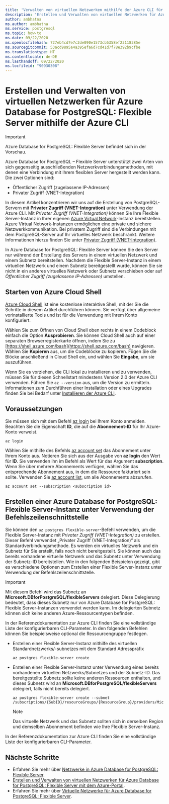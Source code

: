 ```yaml
---
title: 'Verwalten von virtuellen Netzwerken mithilfe der Azure CLI für Azure Database for PostgreSQL: Flexible Server'
description: 'Erstellen und Verwalten von virtuellen Netzwerken für Azure Database for PostgreSQL: Flexible Server mithilfe der Azure CLI'
author: ambhatna
ms.author: ambhatna
ms.service: postgresql
ms.topic: how-to
ms.date: 09/22/2020
ms.openlocfilehash: 727eb4cd7e7c3de090e1573cb5358ef23118385e
ms.sourcegitcommit: 53acd9895a4a395efa6d7cd41d7f78e392b9cfbe
ms.translationtype: HT
ms.contentlocale: de-DE
ms.lasthandoff: 09/22/2020
ms.locfileid: "90930308"
---
```

# <a name="create-and-manage-virtual-networks-for-azure-database-for-postgresql---flexible-server-using-the-azure-cli"></a>Erstellen und Verwalten von virtuellen Netzwerken für Azure Database for PostgreSQL: Flexible Server mithilfe der Azure CLI

> [!IMPORTANT]
> Azure Database for PostgreSQL: Flexible Server befindet sich in der Vorschau.

Azure Database for PostgreSQL – Flexible Server unterstützt zwei Arten von sich gegenseitig ausschließenden Netzwerkverbindungsmethoden, mit denen eine Verbindung mit Ihrem flexiblen Server hergestellt werden kann. Die zwei Optionen sind:

* Öffentlicher Zugriff (zugelassene IP-Adressen)
* Privater Zugriff (VNET-Integration)

In diesem Artikel konzentrieren wir uns auf die Erstellung von PostgreSQL-Servern mit **Privater Zugriff (VNET-Integration)** unter Verwendung der Azure CLI. Mit *Privater Zugriff (VNET-Integration)* können Sie Ihre Flexible Server-Instanz in Ihrer eigenen [Azure Virtual Network](../../virtual-network/virtual-networks-overview.md)-Instanz bereitstellen. Azure Virtual Network-Instanzen ermöglichen eine private und sichere Netzwerkkommunikation. Bei privatem Zugriff sind die Verbindungen mit dem PostgreSQL-Server auf Ihr virtuelles Netzwerk beschränkt. Weitere Informationen hierzu finden Sie unter [Privater Zugriff (VNET-Integration)](./concepts-networking.md#private-access-vnet-integration).

In Azure Database for PostgreSQL: Flexible Server können Sie den Server nur während der Erstellung des Servers in einem virtuellen Netzwerk und einem Subnetz bereitstellen. Nachdem die Flexible Server-Instanz in einem virtuellen Netzwerk und einem Subnetz bereitgestellt wurde, können Sie sie nicht in ein anderes virtuelles Netzwerk oder Subnetz verschieben oder auf *Öffentlicher Zugriff (zugelassene IP-Adressen)* umstellen.

## <a name="launch-azure-cloud-shell"></a>Starten von Azure Cloud Shell

[Azure Cloud Shell](../../cloud-shell/overview.md) ist eine kostenlose interaktive Shell, mit der Sie die Schritte in diesem Artikel durchführen können. Sie verfügt über allgemeine vorinstallierte Tools und ist für die Verwendung mit Ihrem Konto konfiguriert.

Wählen Sie zum Öffnen von Cloud Shell oben rechts in einem Codeblock einfach die Option **Ausprobieren**. Sie können Cloud Shell auch auf einer separaten Browserregisterkarte öffnen, indem Sie zu [https://shell.azure.com/bash](https://shell.azure.com/bash) navigieren. Wählen Sie **Kopieren** aus, um die Codeblöcke zu kopieren. Fügen Sie die Blöcke anschließend in Cloud Shell ein, und wählen Sie **Eingabe**, um sie auszuführen.

Wenn Sie es vorziehen, die CLI lokal zu installieren und zu verwenden, müssen Sie für diesen Schnellstart mindestens Version 2.0 der Azure CLI verwenden. Führen Sie `az --version` aus, um die Version zu ermitteln. Informationen zum Durchführen einer Installation oder eines Upgrades finden Sie bei Bedarf unter [Installieren der Azure CLI](https://docs.microsoft.com/cli/azure/install-azure-cli?view=azure-cli-latest).

## <a name="prerequisites"></a>Voraussetzungen

Sie müssen sich mit dem Befehl [az login](https://docs.microsoft.com/cli/azure/reference-index?view=azure-cli-latest#az-login) bei Ihrem Konto anmelden. Beachten Sie die Eigenschaft **ID**, die auf die **Abonnement-ID** für Ihr Azure-Konto verweist.

```azurecli-interactive
az login
```

Wählen Sie mithilfe des Befehls [az account set](https://docs.microsoft.com/cli/azure/account?view=azure-cli-latest#az-account-set) das Abonnement unter Ihrem Konto aus. Notieren Sie sich aus der Ausgabe von **az login** den Wert für **ID**. Sie verwenden ihn im Befehl als Wert für das Argument **subscription**. Wenn Sie über mehrere Abonnements verfügen, wählen Sie das entsprechende Abonnement aus, in dem die Ressource fakturiert sein sollte. Verwenden Sie [az account list](https://docs.microsoft.com/cli/azure/account?view=azure-cli-latest#az-account-list), um alle Abonnements abzurufen.

```azurecli
az account set --subscription <subscription id>
```

## <a name="create-azure-database-for-postgresql---flexible-server-using-cli"></a>Erstellen einer Azure Database for PostgreSQL: Flexible Server-Instanz unter Verwendung der Befehlszeilenschnittstelle
Sie können den `az postgres flexible-server`-Befehl verwenden, um die Flexible Server-Instanz mit *Privater Zugriff (VNET-Integration)* zu erstellen. Dieser Befehl verwendet „Privater Zugriff (VNET-Integration)“ als Standardverbindungsmethode. Es werden ein virtuelles Netzwerk und ein Subnetz für Sie erstellt, falls noch nicht bereitgestellt. Sie können auch das bereits vorhandene virtuelle Netzwerk und das Subnetz unter Verwendung der Subnetz-ID bereitstellen. <!-- You can provide the **vnet**,**subnet**,**vnet-address-prefix** or**subnet-address-prefix** to customize the virtual network and subnet.--> Wie in den folgenden Beispielen gezeigt, gibt es verschiedene Optionen zum Erstellen einer Flexible Server-Instanz unter Verwendung der Befehlszeilenschnittstelle.

>[!Important]
> Mit diesem Befehl wird das Subnetz an **Microsoft.DBforPostgreSQL/flexibleServers** delegiert. Diese Delegierung bedeutet, dass dieses Subnetz nur von Azure Database for PostgreSQL: Flexible Server-Instanzen verwendet werden kann. Im delegierten Subnetz können sich keine anderen Azure-Ressourcentypen befinden.
>
In der Referenzdokumentation zur Azure CLI <!--FIXME --> finden Sie eine vollständige Liste der konfigurierbaren CLI-Parameter. In den folgenden Befehlen können Sie beispielsweise optional die Ressourcengruppe festlegen.

- Erstellen einer Flexible Server-Instanz mithilfe des virtuellen Standardnetzwerks/-subnetzes mit dem Standard Adresspräfix
    ```azurecli-interactive
    az postgres flexible-server create
    ```
<!--- Create a flexible server using already existing virtual network and subnet
    ```azurecli-interactive
    az postgres flexible-server create --vnet myVnet --subnet mySubnet
    ```-->
- Erstellen einer Flexible Server-Instanz unter Verwendung eines bereits vorhandenen virtuellen Netzwerks/Subnetzes und der Subnetz-ID. Das bereitgestellte Subnetz sollte keine anderen Ressourcen enthalten, und dieses Subnetz wird an **Microsoft.DBforPostgreSQL/flexibleServers** delegiert, falls nicht bereits delegiert.
    ```azurecli-interactive
    az postgres flexible-server create --subnet /subscriptions/{SubID}/resourceGroups/{ResourceGroup}/providers/Microsoft.Network/virtualNetworks/{VNetName}/subnets/{SubnetName}
    ```
    > [!Note]
    > Das virtuelle Netzwerk und das Subnetz sollten sich in derselben Region und demselben Abonnement befinden wie Ihre Flexible Server-Instanz.
<!--  
- Create a flexible server using new virtual network, subnet with non-default address prefix
    ```azurecli-interactive
    az postgres flexible-server create --vnet myVnet --vnet-address-prefix 10.0.0.0/24 --subnet mySubnet --subnet-address-prefix 10.0.0.0/24
    ```-->
In der Referenzdokumentation zur Azure CLI <!--FIXME --> finden Sie eine vollständige Liste der konfigurierbaren CLI-Parameter.

## <a name="next-steps"></a>Nächste Schritte
- Erfahren Sie mehr über [Netzwerke in Azure Database for PostgreSQL: Flexible Server](./concepts-networking.md).
- [Erstellen und Verwalten von virtuellen Netzwerken für Azure Database for PostgreSQL: Flexible Server mit dem Azure-Portal](./how-to-manage-virtual-network-portal.md).
- Erfahren Sie mehr über [Virtuelle Netzwerke für Azure Database for PostgreSQL: Flexible Server](./concepts-networking.md#private-access-vnet-integration).
